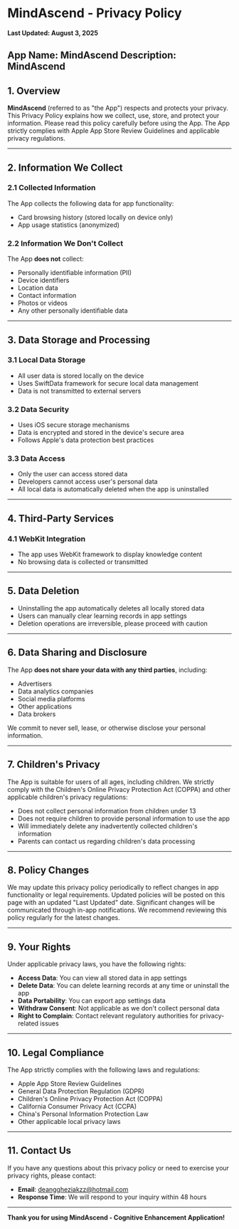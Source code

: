 # **MindAscend - Privacy Policy**

**Last Updated: August 3, 2025**

App Name: MindAscend
Description: MindAscend
---

## **1. Overview**
**MindAscend** (referred to as "the App") respects and protects your privacy. This Privacy Policy explains how we collect, use, store, and protect your information. Please read this policy carefully before using the App. The App strictly complies with Apple App Store Review Guidelines and applicable privacy regulations.

---

## **2. Information We Collect**
### **2.1 Collected Information**
The App collects the following data for app functionality:
- Card browsing history (stored locally on device only)
- App usage statistics (anonymized)

### **2.2 Information We Don't Collect**
The App **does not** collect:
- Personally identifiable information (PII)
- Device identifiers
- Location data
- Contact information
- Photos or videos
- Any other personally identifiable data

---

## **3. Data Storage and Processing**
### **3.1 Local Data Storage**
- All user data is stored locally on the device
- Uses SwiftData framework for secure local data management
- Data is not transmitted to external servers

### **3.2 Data Security**
- Uses iOS secure storage mechanisms
- Data is encrypted and stored in the device's secure area
- Follows Apple's data protection best practices

### **3.3 Data Access**
- Only the user can access stored data
- Developers cannot access user's personal data
- All local data is automatically deleted when the app is uninstalled

---

## **4. Third-Party Services**
### **4.1 WebKit Integration**
- The app uses WebKit framework to display knowledge content
- No browsing data is collected or transmitted

---

## **5. Data Deletion**
- Uninstalling the app automatically deletes all locally stored data
- Users can manually clear learning records in app settings
- Deletion operations are irreversible, please proceed with caution

---

## **6. Data Sharing and Disclosure**
The App **does not share your data with any third parties**, including:
- Advertisers
- Data analytics companies
- Social media platforms
- Other applications
- Data brokers

We commit to never sell, lease, or otherwise disclose your personal information.

---

## **7. Children's Privacy**
The App is suitable for users of all ages, including children. We strictly comply with the Children's Online Privacy Protection Act (COPPA) and other applicable children's privacy regulations:
- Does not collect personal information from children under 13
- Does not require children to provide personal information to use the app
- Will immediately delete any inadvertently collected children's information
- Parents can contact us regarding children's data processing

---

## **8. Policy Changes**
We may update this privacy policy periodically to reflect changes in app functionality or legal requirements. Updated policies will be posted on this page with an updated "Last Updated" date. Significant changes will be communicated through in-app notifications. We recommend reviewing this policy regularly for the latest changes.

---

## **9. Your Rights**
Under applicable privacy laws, you have the following rights:
- **Access Data**: You can view all stored data in app settings
- **Delete Data**: You can delete learning records at any time or uninstall the app
- **Data Portability**: You can export app settings data
- **Withdraw Consent**: Not applicable as we don't collect personal data
- **Right to Complain**: Contact relevant regulatory authorities for privacy-related issues

---

## **10. Legal Compliance**
The App strictly complies with the following laws and regulations:
- Apple App Store Review Guidelines
- General Data Protection Regulation (GDPR)
- Children's Online Privacy Protection Act (COPPA)
- California Consumer Privacy Act (CCPA)
- China's Personal Information Protection Law
- Other applicable local privacy laws

---

## **11. Contact Us**
If you have any questions about this privacy policy or need to exercise your privacy rights, please contact:
- **Email**: deanggheziakzz@hotmail.com
- **Response Time**: We will respond to your inquiry within 48 hours

---

**Thank you for using MindAscend - Cognitive Enhancement Application!**
